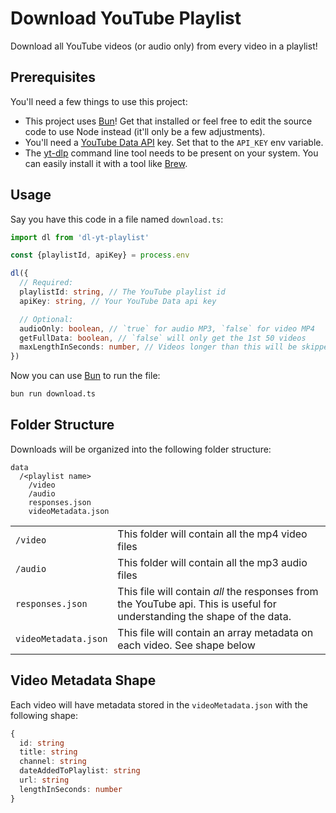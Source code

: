 # Download YouTube Playlist

Download all YouTube videos (or audio only) from every video in a playlist!

## Prerequisites

You'll need a few things to use this project:

- This project uses [Bun](https://bun.sh/)! Get that installed or feel free to edit the source code to use Node instead (it'll only be a few adjustments).
- You'll need a [YouTube Data API](https://developers.google.com/youtube/v3) key. Set that to the `API_KEY` env variable.
- The [yt-dlp](https://github.com/yt-dlp/yt-dlp) command line tool needs to be present on your system. You can easily install it with a tool like [Brew](https://formulae.brew.sh/formula/yt-dlp).

## Usage

Say you have this code in a file named `download.ts`:

```typescript
import dl from 'dl-yt-playlist'

const {playlistId, apiKey} = process.env

dl({
  // Required:
  playlistId: string, // The YouTube playlist id
  apiKey: string, // Your YouTube Data api key

  // Optional:
  audioOnly: boolean, // `true` for audio MP3, `false` for video MP4
  getFullData: boolean, // `false` will only get the 1st 50 videos
  maxLengthInSeconds: number, // Videos longer than this will be skipped
})
```

Now you can use [Bun](https://bun.sh/) to run the file:

```bash
bun run download.ts
```

## Folder Structure

Downloads will be organized into the following folder structure:

```
data
  /<playlist name>
    /video
    /audio
    responses.json
    videoMetadata.json
```

<table>
  <tr>
    <td><code>/video</code></td>
    <td>This folder will contain all the mp4 video files</td>
  </tr>
  <tr>
    <td><code>/audio</code></td>
    <td>This folder will contain all the mp3 audio files</td>
  </tr>
  <tr>
    <td><code>responses.json</code></td>
    <td>This file will contain <em>all</em> the responses from the YouTube api. This is useful for understanding the shape of the data.</td>
  </tr>
  <tr>
    <td><code>videoMetadata.json</code></td>
    <td>This file will contain an array metadata on each video. See shape below</td>
  </tr>
</table>

## Video Metadata Shape

Each video will have metadata stored in the `videoMetadata.json` with the following shape:

```typescript
{
  id: string
  title: string
  channel: string
  dateAddedToPlaylist: string
  url: string
  lengthInSeconds: number
}
```

